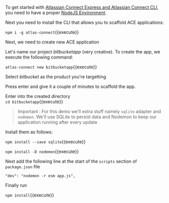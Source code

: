 To get started with [Atlassian Connect Express and Atlassian Connect CLI](https://bitbucket.org/atlassian/atlassian-connect-express/src/master/), you need to have a proper [NodeJS Environment](https://nodejs.org/en/download/package-manager/).  

Next you need to install the CLI that allows you to scaffold ACE applications: 

`npm i -g atlas-connect`{{execute}}  
  

Next, we need to create new ACE application 

Let's name our project *bitbucketapp* (very creative). To create the app, we execute the following command:

`atlas-connect new bitbucketapp`{{execute}}

Select *bitbucket* as the product you're targetting 

Press enter and give it a couple of minutes to scaffold the app.

Enter into the created directory  
`cd bitbucketapp`{{execute}}

> Important : For this demo we'll extra stuff namely `sqlite` adapter and `nodemon`.  We'll use SQLite to persist data and Nodemon to keep our application running after every update 

Install them as follows: 

`npm install --save sqlite`{{execute}} 

`npm install -D nodemon`{{execute}}

Next add the following line at the start of the `scripts` section of  `package.json` file 

`"dev": "nodemon -r esm app.js",` 

Finally run  

`npm install`{{execute}}